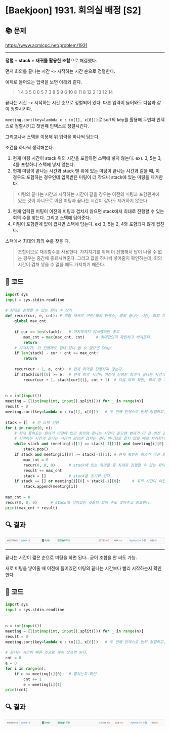 # [Baekjoon] 1931. 회의실 배정 [S2]

## 📚 문제

https://www.acmicpc.net/problem/1931

---

**정렬 + stack + 재귀를 활용한 조합**으로 해결했다.

먼저 회의를 끝나는 시간 -> 시작하는 시간 순으로 정렬한다.

예제로 들어오는 입력을 보면 아래와 같다. 

> 1 4
> 3 5
> 0 6
> 5 7
> 3 8
> 5 9
> 6 10
> 8 11
> 8 12
> 2 13
> 12 14

끝나는 시간 -> 시작하는 시간 순으로 정렬되어 있다. 다른 입력이 들어와도 다음과 같이 정렬시킨다.

`meeting.sort(key=lambda x : (x[1], x[0]))`로 sort의 key를 활용해 두번째 인덱스로 정렬시키고 첫번째 인덱스로 정렬시킨다.

그리고나서 스택을 이용해 위 입력을 하나씩 담는다.

조건을 하나씩 생각해본다.

1. 현재 미팅 시간이 stack 위의 시간을 포함하면 스택에 넣지 않는다. ex). 3, 5는 3, 4를 포함하니 스택에 넣지 않는다.
2. 현재 미팅이 끝나는 시간과 stack 맨 위에 있는 미팅이 끝나는 시간과 같을 때, 이 경우도 포함하는 경우인데 입력받은 미팅이 더 작으니 stack에 있는 미팅을 제거한다.

> 미팅의 끝나는 시간과 시작하는 시간이 같을 경우는 이전의 미팅과 포함관계에 있는 것이 아니므로 이전 미팅과 끝나는 시간이 같아도 제거하지 않는다.

3. 현재 입력된 미팅이 이전의 미팅과 겹치지 않으면 stack에서 최대로 진행할 수 있는 회의 수를 찾는다. 그리고 스택에 담아준다.
4. 미팅이 포함관계 없이 겹치면 스택에 담는다. ex) 3, 5는 2, 4와 포함되지 않게 겹친다.

스택에서 최대의 회의 수를 찾을 때,

>조합이므로 재귀함수를 사용한다. 가지치기를 위해 더 진행해서 답이 나올 수 없는 경우는 중간에 종료시켜준다. 그리고 값을 하나씩 넣어줄지 확인하는데, 회의 시간이 겹쳐 넣을 수 없을 때도 가지치기 해준다.

## 📒 코드

```python
import sys
input = sys.stdin.readline

# 최대로 진행할 수 있는 회의 수 찾기
def recur(cur, e, cnt): # 조합 재귀로 구현(회의 인덱스, 회의 끝나는 시간, 회의 개수)
    global max_cnt
    
    if cur == len(stack):   # 마지막까지 탐색했으면 종료
        max_cnt = max(max_cnt, cnt)     # 최대값인지 확인하고 바꿔준다.
        return
    # 가지치기: 더 진행해도 절대 답이 될 수 없으면 Stop
    if len(stack) - cur + cnt <= max_cnt:
        return

    recur(cur + 1, e, cnt)  # 현재 회의를 진행하지 않는다.
    if stack[cur][0] >= e:  # 현재 회의 시간이 이전에 진행한 회의가 끝나는 시간과 안 겹칠 때만 넣어줄 수 있다.
        recur(cur + 1, stack[cur][1], cnt + 1)  # 다음 회의 확인, 회의 중 가장 마지막에 끝나는 시간 넣고, 회의 개수를 +1


n = int(input())
meeting = [list(map(int, input().split())) for _ in range(n)]
result = 0
meeting.sort(key=lambda x : (x[1], x[0]))   # 두 번째 인덱스로 먼저 정렬하고, 그 후 첫 번째 인덱스로 정렬한다.

stack = []  # 빈 스택 선언
for i in range(0, n):
    # 현재 들어오는 회의가 이전에 있던 회의와 끝나는 시간이 같으면 범위가 더 큰 이전 걸 없앤다.
    # 시작하는 시간과 끝나는 시간이 같으면 겹치는 것이 아니므로 같지 않을 때로 처리한다.
    while stack and (meeting[i][1] == stack[-1][1]) and (meeting[i][0] != meeting[i][1]):
        stack.pop() 
    if stack and meeting[i][0] >= stack[-1][1]: # 현재 확인한 회의가 이전 회의와 전혀 겹치지 않을 때
        max_cnt = 0
        recur(0, 0, 0)      # stack에 있는 회의들 중 최대로 진행할 수 있는 회의 수를 찾는다.
        result += max_cnt
        stack = []          # stack을 초기화 한다.
    if stack == [] or meeting[i][0] > stack[-1][0]:     # 회의 시간이 이전 것과 엇갈리게 겹치면 stack에 추가해준다.
        stack.append(meeting[i])

max_cnt = 0
recur(0, 0, 0)      # stack에 남아있는 것들의 회의 수도 찾아주고 종료한다.
print(max_cnt + result)
```

## 🔍 결과

![image-20220307210735480](README.assets/image-20220307210735480.png)

---

끝나는 시간이 짧은 순으로 미팅을 하면 된다.. 굳이 조합을 안 써도 가능.

새로 미팅을 넣어줄 때 이전에 들어있던 미팅의 끝나는 시간보다 빨리 시작하는지 확인한다.

## 📒 코드

```python
import sys
input = sys.stdin.readline


n = int(input())
meeting = [list(map(int, input().split())) for _ in range(n)]
result = 0
meeting.sort(key=lambda x : (x[1], x[0]))   # 두 번째 인덱스로 먼저 정렬하고, 그 후 첫 번째 인덱스로 정렬한다.

# 끝나는 시간이 빠른 것으로 계속 찾으면 된다.
cnt = 0
e = 0
for i in range(n):
    if e <= meeting[i][0]:  # 겹치는지 확인
        cnt += 1
        e = meeting[i][1]
print(cnt)
```

## 🔍 결과

![image-20220307213359701](README.assets/image-20220307213359701.png)

